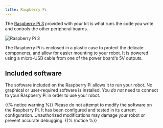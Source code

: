```yaml
---
title: Raspberry Pi
---
```


The [Raspberry Pi 3](https://www.raspberrypi.org/products/raspberry-pi-3-model-b/) provided with your kit is what runs the code you write and controls the other peripheral boards.

![Raspberry Pi 3](https://www.raspberrypi.org/app/uploads/2017/05/Raspberry-Pi-3-462x322.jpg)

The Raspberry Pi is enclosed in a plastic case to protect the delicate components, and allow for easier mounting to your robot. It is powered using a micro-USB cable from one of the power board's 5V outputs.

## Included software
The software included on the Raspberry Pi allows it to run your robot. No graphical or user-required software is installed. You _do not_ need to connect to your Raspberry Pi in order to use your robot.

{{% notice warning %}}
Please do not attempt to modify the software on the Raspberry Pi. It has been configured and tested in its current configuration. Unauthorized modifications may damage your robot or prevent accurate debugging.
{{% /notice %}}
